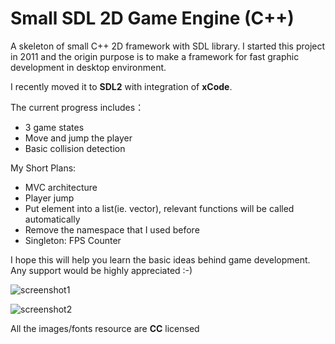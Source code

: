Small SDL 2D Game Engine (C++)
===========

A skeleton of small C++ 2D framework with SDL library.
I started this project in 2011 and the origin purpose is to make a framework for fast graphic development in desktop environment.

I recently moved it to **SDL2** with integration of **xCode**.

The current progress includes：
* 3 game states 
* Move and jump the player
* Basic collision detection

My Short Plans:
* MVC architecture
* Player jump
* Put element into a list(ie. vector), relevant functions will be called automatically
* Remove the namespace that I used before
* Singleton: FPS Counter

I hope this will help you learn the basic ideas behind game development.
Any support would be highly appreciated :-)

![screenshot1](https://raw.githubusercontent.com/mjopenglsdl/Small2D_SDL/master/Images/screenshots/11.png)

![screenshot2](https://raw.githubusercontent.com/mjopenglsdl/Small2D_SDL/master/Images/screenshots/22.png)


All the images/fonts resource are **CC** licensed